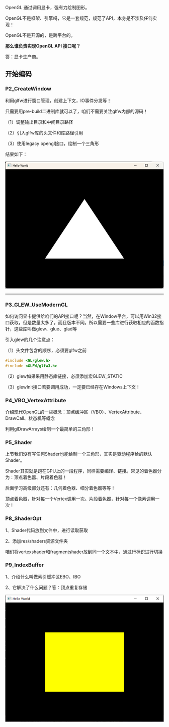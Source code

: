 OpenGL 通过调用显卡，强有力绘制图形。



OpenGL不是框架、引擎吗，它是一套规范，规范了API，本身是不涉及任何实现！

OpenGL不是开源的，是跨平台的。



**那么谁负责实现OpenGL API 接口呢？**

答：显卡生产商。





## 开始编码

### P2_CreateWindow

利用glfw进行窗口管理，创建上下文，IO事件分发等！

只需要用pre-build二进制库就可以了，咱们不需要关注glfw内部的源码！

（1）调整输出目录和中间目录路径

（2）引入glfw库的头文件和库路径引用

（3）使用legacy opengl接口，绘制一个三角形



结果如下：

![image-20240616152520386](./StudyingLog.assets/image-20240616152520386.png)





---



### P3_GLEW_UseModernGL

如何访问显卡提供给咱们的API接口呢？当然，在Window平台，可以用Win32接口获取，但是数量太多了，而且版本不同。所以需要一些库进行获取相应的函数指针，这些库叫做glew、glue、glad等



引入glew的几个注意点：

（1）头文件包含的顺序，必须要glfw之前

```c++
#include <GL/glew.h>
#include <GLFW/glfw3.h>
```

（2）glew如果采用静态库链接，必须添加宏GLEW_STATIC

（3）glewInit接口若要调用成功，一定要已经存在Windows上下文！





### P4_VBO_VertexAttribute

介绍现代OpenGL的一些概念：顶点缓冲区（VBO）、VertexAttribute、DrawCall、状态机等概念

利用glDrawArrays绘制一个最简单的三角形！







### P5_Shader

上节我们没有写任何Shader也能绘制一个三角形，其实是驱动程序给的默认Shader。

Shader其实就是跑在GPU上的一段程序，同样需要编译、链接。常见的着色器分为：顶点着色器、片段着色器！

后面学习高级部分还有：几何着色器、细分着色器等等！



顶点着色器，针对每一个Vertex调用一次。片段着色器，针对每一个像素调用一次！





### P8_ShaderOpt

1、Shader代码放到文件中，进行读取获取

2、添加res/shaders资源文件夹

咱们将vertexshader和fragmentshader放到同一个文本中，通过行标识进行切换





### P9_IndexBuffer

1、介绍什么叫做索引缓冲区EBO、IBO

2、它解决了什么问题？答：顶点重复存储

![image-20240617123801939](StudyingLog.assets/image-20240617123801939.png)
